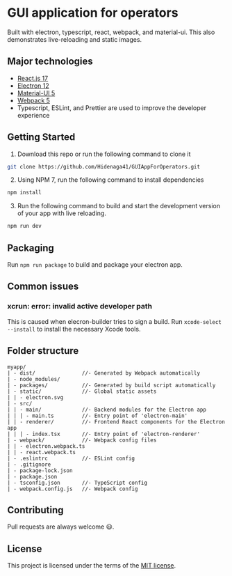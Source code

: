 # GUI application for operators

Built with electron, typescript, react, webpack, and material-ui. This also demonstrates live-reloading and static images.

## Major technologies

- [React.js 17](https://reactjs.org/)
- [Electron 12](https://www.electronjs.org/)
- [Material-UI 5](https://next.material-ui.com/)
- [Webpack 5](https://webpack.js.org/)
- Typescript, ESLint, and Prettier are used to improve the developer experience

## Getting Started

1. Download this repo or run the following command to clone it

```sh
git clone https://github.com/Hidenaga41/GUIAppForOperators.git
```

2. Using NPM 7, run the following command to install dependencies

```sh
npm install
```

3. Run the following command to build and start the development version of your app with live reloading.

```sh
npm run dev
```

## Packaging

Run `npm run package` to build and package your electron app.

## Common issues

### xcrun: error: invalid active developer path

This is caused when elecron-builder tries to sign a build. Run `xcode-select --install` to install the necessary Xcode tools.

## Folder structure

```
myapp/
| - dist/               //- Generated by Webpack automatically
| - node_modules/
| - packages/           //- Generated by build script automatically
| - static/             //- Global static assets
| | - electron.svg
| - src/
| | - main/             //- Backend modules for the Electron app
| | | - main.ts         //- Entry point of 'electron-main'
| | - renderer/         //- Frontend React components for the Electron app
| | | - index.tsx       //- Entry point of 'electron-renderer'
| - webpack/            //- Webpack config files
| | - electron.webpack.ts
| | - react.webpack.ts
| - .eslintrc           //- ESLint config
| - .gitignore
| - package-lock.json
| - package.json
| - tsconfig.json       //- TypeScript config
| - webpack.config.js   //- Webpack config
```

## Contributing

Pull requests are always welcome 😃.

## License

This project is licensed under the terms of the [MIT license](LICENSE).
